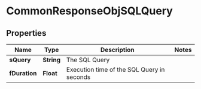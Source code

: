 

# CommonResponseObjSQLQuery

## Properties

Name | Type | Description | Notes
------------ | ------------- | ------------- | -------------
**sQuery** | **String** | The SQL Query | 
**fDuration** | **Float** | Execution time of the SQL Query in seconds | 




